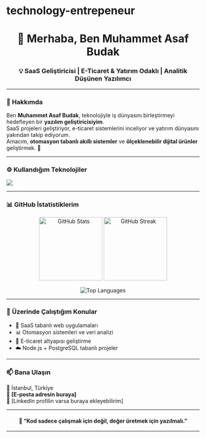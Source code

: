 # technology-entrepeneur
<h1 align="center">👋 Merhaba, Ben Muhammet Asaf Budak</h1>

<h3 align="center">💡 SaaS Geliştiricisi | E-Ticaret & Yatırım Odaklı | Analitik Düşünen Yazılımcı</h3>

---

### 🧠 Hakkımda
Ben **Muhammet Asaf Budak**, teknolojiyle iş dünyasını birleştirmeyi hedefleyen bir **yazılım geliştiricisiyim**.  
SaaS projeleri geliştiriyor, e-ticaret sistemlerini inceliyor ve yatırım dünyasını yakından takip ediyorum.  
Amacım, **otomasyon tabanlı akıllı sistemler** ve **ölçeklenebilir dijital ürünler** geliştirmek. 🚀  

---

### ⚙️ Kullandığım Teknolojiler

<p align="left">
  <img src="https://skillicons.dev/icons?i=java,javascript,html,css,bootstrap,react,nodejs,postgresql&theme=light" />
</p>

---

### 📊 GitHub İstatistiklerim

<p align="center">
  <img src="https://github-readme-stats.vercel.app/api?username=asafbudak&show_icons=true&theme=tokyonight" alt="GitHub Stats" height="165"/>
  <img src="https://github-readme-streak-stats.herokuapp.com/?user=asafbudak&theme=tokyonight" alt="GitHub Streak" height="165"/>
</p>

<p align="center">
  <img src="https://github-readme-stats.vercel.app/api/top-langs/?username=asafbudak&layout=compact&theme=tokyonight" alt="Top Languages"/>
</p>

---

### 🚀 Üzerinde Çalıştığım Konular
- 💼 SaaS tabanlı web uygulamaları  
- 📊 Otomasyon sistemleri ve veri analizi  
- 🧩 E-ticaret altyapısı geliştirme  
- ☁️ Node.js + PostgreSQL tabanlı projeler  

---

### 📫 Bana Ulaşın
📍 İstanbul, Türkiye  
📧 **[E-posta adresin buraya]**  
💼 [LinkedIn profilin varsa buraya ekleyebilirim]  

---

<h4 align="center">💬 “Kod sadece çalışmak için değil, değer üretmek için yazılmalı.”</h4>

---
